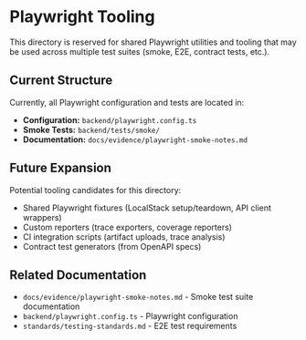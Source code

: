 # Playwright Tooling

This directory is reserved for shared Playwright utilities and tooling that may be used across multiple test suites (smoke, E2E, contract tests, etc.).

## Current Structure

Currently, all Playwright configuration and tests are located in:

- **Configuration:** `backend/playwright.config.ts`
- **Smoke Tests:** `backend/tests/smoke/`
- **Documentation:** `docs/evidence/playwright-smoke-notes.md`

## Future Expansion

Potential tooling candidates for this directory:

- Shared Playwright fixtures (LocalStack setup/teardown, API client wrappers)
- Custom reporters (trace exporters, coverage reporters)
- CI integration scripts (artifact uploads, trace analysis)
- Contract test generators (from OpenAPI specs)

## Related Documentation

- `docs/evidence/playwright-smoke-notes.md` - Smoke test suite documentation
- `backend/playwright.config.ts` - Playwright configuration
- `standards/testing-standards.md` - E2E test requirements
